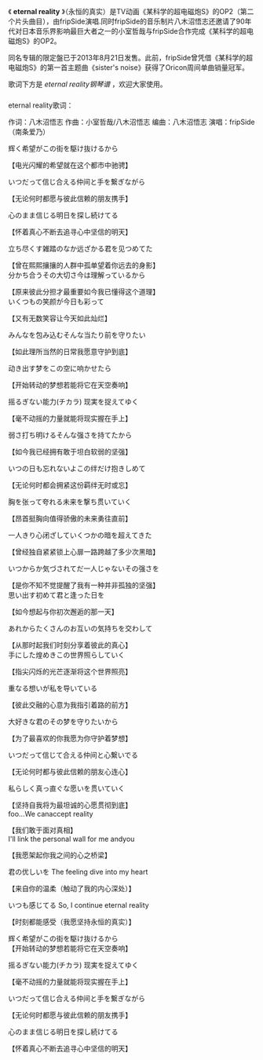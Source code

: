 

《 **eternal reality**
》（永恒的真实）是TV动画《某科学的超电磁炮S》的OP2（第二个片头曲目），由fripSide演唱.同时fripSide的音乐制片八木沼悟志还邀请了90年代对日本音乐界影响最巨大者之一的小室哲哉与fripSide合作完成《某科学的超电磁炮S》的OP2。

  

同名专辑的限定盤已于2013年8月21日发售。此前，fripSide曾凭借《某科学的超电磁炮S》的第一首主题曲《sister's
noise》获得了Oricon周间单曲销量冠军。

  

歌词下方是 _eternal reality钢琴谱_ ，欢迎大家使用。

###  
eternal reality歌词：

作词：八木沼悟志 作曲：小室哲哉/八木沼悟志 编曲：八木沼悟志 演唱：fripSide （南条爱乃）  
  
  
辉く希望がこの街を駆け抜けるから

【电光闪耀的希望就在这个都市中驰骋】

いつだって信じ合える仲间と手を繋ぎながら

【无论何时都愿与彼此信赖的朋友携手】

心のまま信じる明日を探し続けてる

【怀着真心不断去追寻心中坚信的明天】

立ち尽くす雑踏のなか远ざかる君を见つめてた

【曾在熙熙攘攘的人群中孤单望着你远去的身影】  
分かち合うその大切さ今は理解っているから

【原来彼此分担才最重要如今我已懂得这个道理】  
いくつもの笑颜が今日も彩って

【又有无数笑容让今天如此灿烂】

みんなを包み込むそんな当たり前を守りたい

【如此理所当然的日常我愿意守护到底】

动き出す梦をこの空に响かせたら

【开始转动的梦想若能将它在天空奏响】

摇るぎない能力(チカラ) 现実を捉えてゆく

【毫不动摇的力量就能将现实握在手上】

弱さ打ち明けるそんな强さを持てたから

【如今我已经拥有敢于坦白软弱的坚强】

いつの日も忘れないよこの绊だけ抱きしめて

【无论何时都会拥紧这份羁绊无时或忘】

胸を张って夸れる未来を撃ち贯いていく

【昂首挺胸向值得骄傲的未来勇往直前】

一人きり心闭ざしていくつかの暗を超えてきた

【曾经独自紧紧锁上心扉一路跨越了多少次黑暗】

いつからか気づされてだ一人じゃないその强さを

【是你不知不觉提醒了我有一种并非孤独的坚强】  
思い出す初めて君と逢った日を

【如今想起与你初次邂逅的那一天】

あれからたくさんのお互いの気持ちを交わして

【从那时起我们时刻分享着彼此的真心】  
手にした煌めきこの世界照らしていく

【指尖闪烁的光芒逐渐将这个世界照亮】

重なる想いが私を导いている

【彼此交融的心意为我指引着路的前方】

大好きな君のその梦を守りたいから

【为了最喜欢的你我愿为你守护着梦想】

いつだって信じて合える仲间と心繋いでる

【无论何时都与彼此信赖的朋友心连心】

私らしく真っ直ぐな愿いを贯いていく

【坚持自我将为最坦诚的心愿贯彻到底】  
foo...We canaccept reality

【我们敢于面对真相】  
I'll link the personal wall for me andyou

【我愿架起你我之间的心之桥梁】

君の优しいを The feeling dive into my heart

【来自你的温柔（触动了我的内心深处）】

いつも感じてる So, I continue eternal reality

【时刻都能感受（我愿坚持永恒的真实）】

辉く希望がこの街を駆け抜けるから  
【开始转动的梦想若能将它在天空奏响】

摇るぎない能力(チカラ) 现実を捉えてゆく

【毫不动摇的力量就能将现实握在手上】

いつだって信じ合える仲间と手を繋ぎながら

【无论何时都愿与彼此信赖的朋友携手】

心のまま信じる明日を探し続けてる

【怀着真心不断去追寻心中坚信的明天】

  

